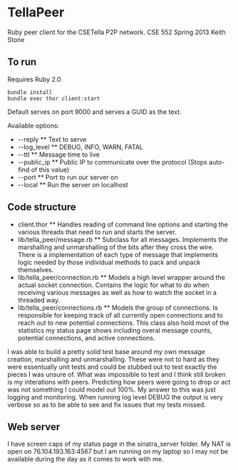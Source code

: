 # TellaPeer

Ruby peer client for the CSETella P2P network.
CSE 552 Spring 2013
Keith Stone

## To run

Requires Ruby 2.0

```
bundle install
bundle exec thor client:start 
```

Default serves on port 9000 and serves a GUID as the text.

Available options:
* --reply
** Text to serve
* --log_level
** DEBUG, INFO, WARN, FATAL
* --ttl
** Message time to live
* --public_ip
** Public IP to communicate over the protocol (Stops auto-find of this value)
* --port
** Port to run our server on
* --local
** Run the server on localhost

## Code structure

* client.thor
** Handles reading of command line options and starting the various threads that need to run and starts the server.
* lib/tella_peer/message.rb
** Subclass for all messages. Implements the marshalling and unmarshalling of the bits after they cross the wire. There is a implementation of each type of message that implements logic needed by those individual methods to pack and unpack themselves.
* lib/tella_peer/connection.rb
** Models a high level wrapper around the actual socket connection. Contains the logic for what to do when receiving various messages as well as how to watch the socket in a threaded way.
* lib/tella_peer/connections.rb
** Models the group of connections. Is responsible for keeping track of all currently open connections and to reach out to new potential connections. This class also hold most of the statistics my status page shows including overal message counts, potential connections, and active connections.

I was able to build a pretty solid test base around my own message creation, marshalling and unmarshalling. These were not to hard as they were essentually unit tests and could be stubbed out to test exactly the pieces I was unsure of. What was impossible to test and I think still broken is my interations with peers. Predicting how peers were going to drop or act was not something I could model out 100%. My answer to this was just logging and monitoring. When running log level DEBUG the output is very verbose so as to be able to see and fix issues that my tests missed.

## Web server

I have screen caps of my status page in the sinatra_server folder. My NAT is open on 76.104.193.163:4567 but I am running on my laptop so I may not be available during the day as it comes to work with me.

